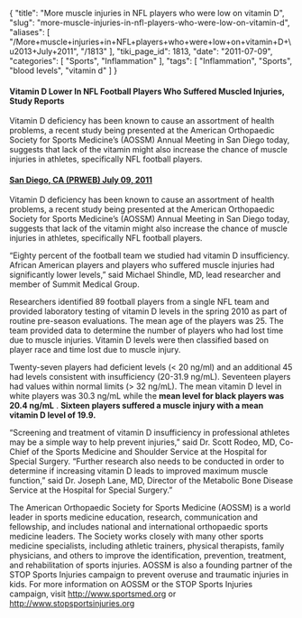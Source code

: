 {
    "title": "More muscle injuries in NFL players who were low on vitamin D",
    "slug": "more-muscle-injuries-in-nfl-players-who-were-low-on-vitamin-d",
    "aliases": [
        "/More+muscle+injuries+in+NFL+players+who+were+low+on+vitamin+D+\u2013+July+2011",
        "/1813"
    ],
    "tiki_page_id": 1813,
    "date": "2011-07-09",
    "categories": [
        "Sports",
        "Inflammation"
    ],
    "tags": [
        "Inflammation",
        "Sports",
        "blood levels",
        "vitamin d"
    ]
}


#### Vitamin D Lower In NFL Football Players Who Suffered Muscled Injuries, Study Reports

Vitamin D deficiency has been known to cause an assortment of health problems, a recent study being presented at the American Orthopaedic Society for Sports Medicine’s (AOSSM) Annual Meeting in San Diego today, suggests that lack of the vitamin might also increase the chance of muscle injuries in athletes, specifically NFL football players.

#### [San Diego, CA (PRWEB) July 09, 2011](http://www.prweb.com/releases/prwebAOSSM/7/prweb8619796.htm%20)

Vitamin D deficiency has been known to cause an assortment of health problems, a recent study being presented at the American Orthopaedic Society for Sports Medicine’s (AOSSM) Annual Meeting in San Diego today, suggests that lack of the vitamin might also increase the chance of muscle injuries in athletes, specifically NFL football players.

“Eighty percent of the football team we studied had vitamin D insufficiency. African American players and players who suffered muscle injuries had significantly lower levels,” said Michael Shindle, MD, lead researcher and member of Summit Medical Group.

Researchers identified 89 football players from a single NFL team and provided laboratory testing of vitamin D levels in the spring 2010 as part of routine pre-season evaluations. The mean age of the players was 25. The team provided data to determine the number of players who had lost time due to muscle injuries. Vitamin D levels were then classified based on player race and time lost due to muscle injury.

Twenty-seven players had deficient levels (< 20 ng/ml) and an additional 45 had levels consistent with insufficiency (20-31.9 ng/mL). Seventeen players had values within normal limits (> 32 ng/mL). The mean vitamin D level in white players was 30.3 ng/mL while the  **mean level for black players was 20.4 ng/mL** .  **Sixteen players suffered a muscle injury with a mean vitamin D level of 19.9.** 

“Screening and treatment of vitamin D insufficiency in professional athletes may be a simple way to help prevent injuries,” said Dr. Scott Rodeo, MD, Co-Chief of the Sports Medicine and Shoulder Service at the Hospital for Special Surgery. “Further research also needs to be conducted in order to determine if increasing vitamin D leads to improved maximum muscle function,” said Dr. Joseph Lane, MD, Director of the Metabolic Bone Disease Service at the Hospital for Special Surgery.”

The American Orthopaedic Society for Sports Medicine (AOSSM) is a world leader in sports medicine education, research, communication and fellowship, and includes national and international orthopaedic sports medicine leaders. The Society works closely with many other sports medicine specialists, including athletic trainers, physical therapists, family physicians, and others to improve the identification, prevention, treatment, and rehabilitation of sports injuries. AOSSM is also a founding partner of the STOP Sports Injuries campaign to prevent overuse and traumatic injuries in kids. For more information on AOSSM or the STOP Sports Injuries campaign, visit http://www.sportsmed.org or http://www.stopsportsinjuries.org